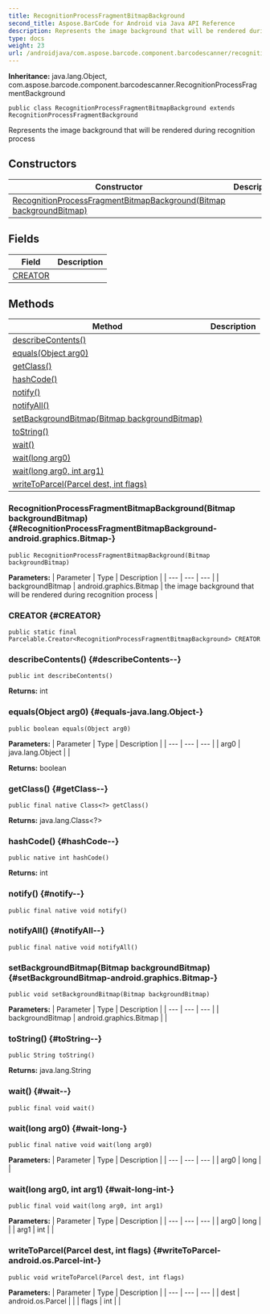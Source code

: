 ```yaml
---
title: RecognitionProcessFragmentBitmapBackground
second_title: Aspose.BarCode for Android via Java API Reference
description: Represents the image background that will be rendered during recognition process
type: docs
weight: 23
url: /androidjava/com.aspose.barcode.component.barcodescanner/recognitionprocessfragmentbitmapbackground/
---
```

**Inheritance:**
java.lang.Object, com.aspose.barcode.component.barcodescanner.RecognitionProcessFragmentBackground
```
public class RecognitionProcessFragmentBitmapBackground extends RecognitionProcessFragmentBackground
```

Represents the image background that will be rendered during recognition process
## Constructors

| Constructor | Description |
| --- | --- |
| [RecognitionProcessFragmentBitmapBackground(Bitmap backgroundBitmap)](#RecognitionProcessFragmentBitmapBackground-android.graphics.Bitmap-) |  |
## Fields

| Field | Description |
| --- | --- |
| [CREATOR](#CREATOR) |  |
## Methods

| Method | Description |
| --- | --- |
| [describeContents()](#describeContents--) |  |
| [equals(Object arg0)](#equals-java.lang.Object-) |  |
| [getClass()](#getClass--) |  |
| [hashCode()](#hashCode--) |  |
| [notify()](#notify--) |  |
| [notifyAll()](#notifyAll--) |  |
| [setBackgroundBitmap(Bitmap backgroundBitmap)](#setBackgroundBitmap-android.graphics.Bitmap-) |  |
| [toString()](#toString--) |  |
| [wait()](#wait--) |  |
| [wait(long arg0)](#wait-long-) |  |
| [wait(long arg0, int arg1)](#wait-long-int-) |  |
| [writeToParcel(Parcel dest, int flags)](#writeToParcel-android.os.Parcel-int-) |  |
### RecognitionProcessFragmentBitmapBackground(Bitmap backgroundBitmap) {#RecognitionProcessFragmentBitmapBackground-android.graphics.Bitmap-}
```
public RecognitionProcessFragmentBitmapBackground(Bitmap backgroundBitmap)
```




**Parameters:**
| Parameter | Type | Description |
| --- | --- | --- |
| backgroundBitmap | android.graphics.Bitmap | the image background that will be rendered during recognition process |

### CREATOR {#CREATOR}
```
public static final Parcelable.Creator<RecognitionProcessFragmentBitmapBackground> CREATOR
```


### describeContents() {#describeContents--}
```
public int describeContents()
```




**Returns:**
int
### equals(Object arg0) {#equals-java.lang.Object-}
```
public boolean equals(Object arg0)
```




**Parameters:**
| Parameter | Type | Description |
| --- | --- | --- |
| arg0 | java.lang.Object |  |

**Returns:**
boolean
### getClass() {#getClass--}
```
public final native Class<?> getClass()
```




**Returns:**
java.lang.Class<?>
### hashCode() {#hashCode--}
```
public native int hashCode()
```




**Returns:**
int
### notify() {#notify--}
```
public final native void notify()
```




### notifyAll() {#notifyAll--}
```
public final native void notifyAll()
```




### setBackgroundBitmap(Bitmap backgroundBitmap) {#setBackgroundBitmap-android.graphics.Bitmap-}
```
public void setBackgroundBitmap(Bitmap backgroundBitmap)
```




**Parameters:**
| Parameter | Type | Description |
| --- | --- | --- |
| backgroundBitmap | android.graphics.Bitmap |  |

### toString() {#toString--}
```
public String toString()
```




**Returns:**
java.lang.String
### wait() {#wait--}
```
public final void wait()
```




### wait(long arg0) {#wait-long-}
```
public final native void wait(long arg0)
```




**Parameters:**
| Parameter | Type | Description |
| --- | --- | --- |
| arg0 | long |  |

### wait(long arg0, int arg1) {#wait-long-int-}
```
public final void wait(long arg0, int arg1)
```




**Parameters:**
| Parameter | Type | Description |
| --- | --- | --- |
| arg0 | long |  |
| arg1 | int |  |

### writeToParcel(Parcel dest, int flags) {#writeToParcel-android.os.Parcel-int-}
```
public void writeToParcel(Parcel dest, int flags)
```




**Parameters:**
| Parameter | Type | Description |
| --- | --- | --- |
| dest | android.os.Parcel |  |
| flags | int |  |

